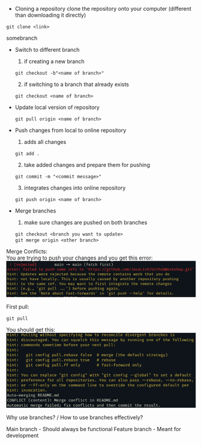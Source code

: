 - Cloning a repository clone the repository onto your computer (different than downloading it directly)
```
git clone <link>
```

somebranch

- Switch to different branch
    1. if creating a new branch 
    ```
    git checkout -b"<name of branch>"
    ```
    2. if switching to a branch that already exists 
    ```
    git checkout <name of branch>
    ```

- Update local version of repository
    ```
    git pull origin <name of branch>
    ```

- Push changes from local to online repository
    1. adds all changes
    ```
    git add .                                                        
    ```
    2. take added changes and prepare them for pushing
    ```
    git commit -m "<commit message>"    
    ```
    3. integrates changes into online repository
    ```
    git push origin <name of branch>         
    ```
  
- Merge branches
    1. make sure changes are pushed on both branches
    ```
    git checkout <branch you want to update>
    git merge origin <other branch>
    ``` 
    
Merge Conflicts: \
You are trying to push your changes and you get this error: \
![Push Error](push.png)

First pull:
```
git pull
```

You should get this: \
![Merge Conflict](merge_conflict.png)

Why use branches? / How to use branches effectively?

Main branch - Should always be functional
Feature branch - Meant for development
